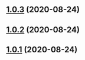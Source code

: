 ## [1.0.3](https://github.com/bissolli/release-it/compare/1.0.2...1.0.3) (2020-08-24)

## [1.0.2](https://github.com/bissolli/release-it/compare/1.0.1...1.0.2) (2020-08-24)



## [1.0.1](https://github.com/bissolli/release-it/compare/1.0.1...1.0.2) (2020-08-24)

